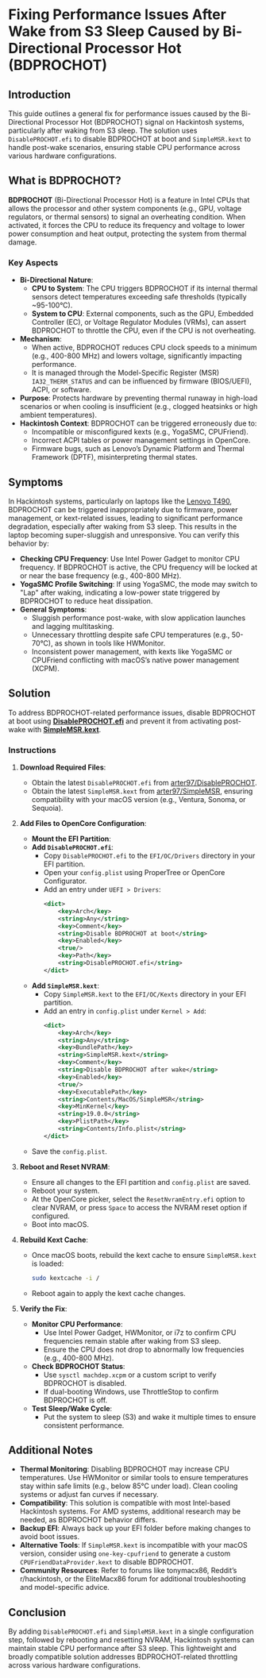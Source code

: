 # Fixing Performance Issues After Wake from S3 Sleep Caused by Bi-Directional Processor Hot (BDPROCHOT)

## Introduction

This guide outlines a general fix for performance issues caused by the Bi-Directional Processor Hot (BDPROCHOT) signal on Hackintosh systems, particularly after waking from S3 sleep. The solution uses `DisablePROCHOT.efi` to disable BDPROCHOT at boot and `SimpleMSR.kext` to handle post-wake scenarios, ensuring stable CPU performance across various hardware configurations.

## What is BDPROCHOT?

**BDPROCHOT** (Bi-Directional Processor Hot) is a feature in Intel CPUs that allows the processor and other system components (e.g., GPU, voltage regulators, or thermal sensors) to signal an overheating condition. When activated, it forces the CPU to reduce its frequency and voltage to lower power consumption and heat output, protecting the system from thermal damage.

### Key Aspects

- **Bi-Directional Nature**:
  - **CPU to System**: The CPU triggers BDPROCHOT if its internal thermal sensors detect temperatures exceeding safe thresholds (typically ~95-100°C).
  - **System to CPU**: External components, such as the GPU, Embedded Controller (EC), or Voltage Regulator Modules (VRMs), can assert BDPROCHOT to throttle the CPU, even if the CPU is not overheating.
- **Mechanism**:
  - When active, BDPROCHOT reduces CPU clock speeds to a minimum (e.g., 400-800 MHz) and lowers voltage, significantly impacting performance.
  - It is managed through the Model-Specific Register (MSR) `IA32_THERM_STATUS` and can be influenced by firmware (BIOS/UEFI), ACPI, or software.
- **Purpose**: Protects hardware by preventing thermal runaway in high-load scenarios or when cooling is insufficient (e.g., clogged heatsinks or high ambient temperatures).
- **Hackintosh Context**: BDPROCHOT can be triggered erroneously due to:
  - Incompatible or misconfigured kexts (e.g., YogaSMC, CPUFriend).
  - Incorrect ACPI tables or power management settings in OpenCore.
  - Firmware bugs, such as Lenovo’s Dynamic Platform and Thermal Framework (DPTF), misinterpreting thermal states.

## Symptoms

In Hackintosh systems, particularly on laptops like the [Lenovo T490](https://github.com/5T33Z0/Thinkpad-T490-Hackintosh-OpenCore/issues/44), BDPROCHOT can be triggered inappropriately due to firmware, power management, or kext-related issues, leading to significant performance degradation, especially after waking from S3 sleep. This results in the laptop becoming super-sluggish and unresponsive. You can verify this behavior by:

- **Checking CPU Frequency**: Use Intel Power Gadget to monitor CPU frequency. If BDPROCHOT is active, the CPU frequency will be locked at or near the base frequency (e.g., 400-800 MHz).
- **YogaSMC Profile Switching**: If using YogaSMC, the mode may switch to "Lap" after waking, indicating a low-power state triggered by BDPROCHOT to reduce heat dissipation.
- **General Symptoms**:
  - Sluggish performance post-wake, with slow application launches and lagging multitasking.
  - Unnecessary throttling despite safe CPU temperatures (e.g., 50-70°C), as shown in tools like HWMonitor.
  - Inconsistent power management, with kexts like YogaSMC or CPUFriend conflicting with macOS’s native power management (XCPM).

## Solution

To address BDPROCHOT-related performance issues, disable BDPROCHOT at boot using [**DisablePROCHOT.efi**](https://github.com/arter97/DisablePROCHOT) and prevent it from activating post-wake with [**SimpleMSR.kext**](https://github.com/arter97/SimpleMSR).

### Instructions

1. **Download Required Files**:
   - Obtain the latest `DisablePROCHOT.efi` from [arter97/DisablePROCHOT](https://github.com/arter97/DisablePROCHOT).
   - Obtain the latest `SimpleMSR.kext` from [arter97/SimpleMSR](https://github.com/arter97/SimpleMSR/releases), ensuring compatibility with your macOS version (e.g., Ventura, Sonoma, or Sequoia).

2. **Add Files to OpenCore Configuration**:
   - **Mount the EFI Partition**:
   - **Add `DisablePROCHOT.efi`**:
     - Copy `DisablePROCHOT.efi` to the `EFI/OC/Drivers` directory in your EFI partition.
     - Open your `config.plist` using ProperTree or OpenCore Configurator.
     - Add an entry under `UEFI > Drivers`:
       ```xml
       <dict>
           <key>Arch</key>
           <string>Any</string>
           <key>Comment</key>
           <string>Disable BDPROCHOT at boot</string>
           <key>Enabled</key>
           <true/>
           <key>Path</key>
           <string>DisablePROCHOT.efi</string>
       </dict>
       ```
   - **Add `SimpleMSR.kext`**:
     - Copy `SimpleMSR.kext` to the `EFI/OC/Kexts` directory in your EFI partition.
     - Add an entry in `config.plist` under `Kernel > Add`:
       ```xml
       <dict>
           <key>Arch</key>
           <string>Any</string>
           <key>BundlePath</key>
           <string>SimpleMSR.kext</string>
           <key>Comment</key>
           <string>Disable BDPROCHOT after wake</string>
           <key>Enabled</key>
           <true/>
           <key>ExecutablePath</key>
           <string>Contents/MacOS/SimpleMSR</string>
           <key>MinKernel</key>
           <string>19.0.0</string>
           <key>PlistPath</key>
           <string>Contents/Info.plist</string>
       </dict>
       ```
   - Save the `config.plist`.

3. **Reboot and Reset NVRAM**:
   - Ensure all changes to the EFI partition and `config.plist` are saved.
   - Reboot your system.
   - At the OpenCore picker, select the `ResetNvramEntry.efi` option to clear NVRAM, or press `Space` to access the NVRAM reset option if configured.
   - Boot into macOS.

4. **Rebuild Kext Cache**:
   - Once macOS boots, rebuild the kext cache to ensure `SimpleMSR.kext` is loaded:
     ```bash
     sudo kextcache -i /
     ```
   - Reboot again to apply the kext cache changes.

5. **Verify the Fix**:
   - **Monitor CPU Performance**:
     - Use Intel Power Gadget, HWMonitor, or i7z to confirm CPU frequencies remain stable after waking from S3 sleep.
     - Ensure the CPU does not drop to abnormally low frequencies (e.g., 400-800 MHz).
   - **Check BDPROCHOT Status**:
     - Use `sysctl machdep.xcpm` or a custom script to verify BDPROCHOT is disabled.
     - If dual-booting Windows, use ThrottleStop to confirm BDPROCHOT is off.
   - **Test Sleep/Wake Cycle**:
     - Put the system to sleep (S3) and wake it multiple times to ensure consistent performance.

## Additional Notes

- **Thermal Monitoring**: Disabling BDPROCHOT may increase CPU temperatures. Use HWMonitor or similar tools to ensure temperatures stay within safe limits (e.g., below 85°C under load). Clean cooling systems or adjust fan curves if necessary.
- **Compatibility**: This solution is compatible with most Intel-based Hackintosh systems. For AMD systems, additional research may be needed, as BDPROCHOT behavior differs.
- **Backup EFI**: Always back up your EFI folder before making changes to avoid boot issues.
- **Alternative Tools**: If `SimpleMSR.kext` is incompatible with your macOS version, consider using `one-key-cpufriend` to generate a custom `CPUFriendDataProvider.kext` to disable BDPROCHOT.
- **Community Resources**: Refer to forums like tonymacx86, Reddit’s r/hackintosh, or the EliteMacx86 forum for additional troubleshooting and model-specific advice.

## Conclusion

By adding `DisablePROCHOT.efi` and `SimpleMSR.kext` in a single configuration step, followed by rebooting and resetting NVRAM, Hackintosh systems can maintain stable CPU performance after S3 sleep. This lightweight and broadly compatible solution addresses BDPROCHOT-related throttling across various hardware configurations.

